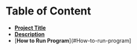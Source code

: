 # Table of Content

- [**Project Title**](#Project-Title)
- [**Description**](#Description)
- [**How to Run Program**](#How-to-run-program]
